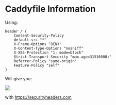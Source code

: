 # Caddyfile Information

Using:

```Caddyfile
header / {
    Content-Security-Policy 
    default-src "*"
    X-Frame-Options "DENY"
    X-Content-Type-Options "nosniff"
    X-XSS-Protection "1; mode=block"
    Strict-Transport-Security "max-age=31536000;"
    Referrer-Policy "same-origin"
    Feature-Policy "self"
}
```

Will give you:

![](https://imgur.com/x8zwKLp)

with https://securityheaders.com